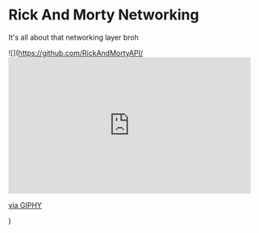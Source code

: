 # Rick And Morty Networking

It's all about that networking layer broh 

![](https://github.com/RickAndMortyAPI/<iframe src="https://giphy.com/embed/kbRb4eyCNC0aMz5x68" width="480" height="270" frameBorder="0" class="giphy-embed" allowFullScreen></iframe><p><a href="https://giphy.com/gifs/adultswim-computer-typing-hacking-kbRb4eyCNC0aMz5x68">via GIPHY</a></p>)
